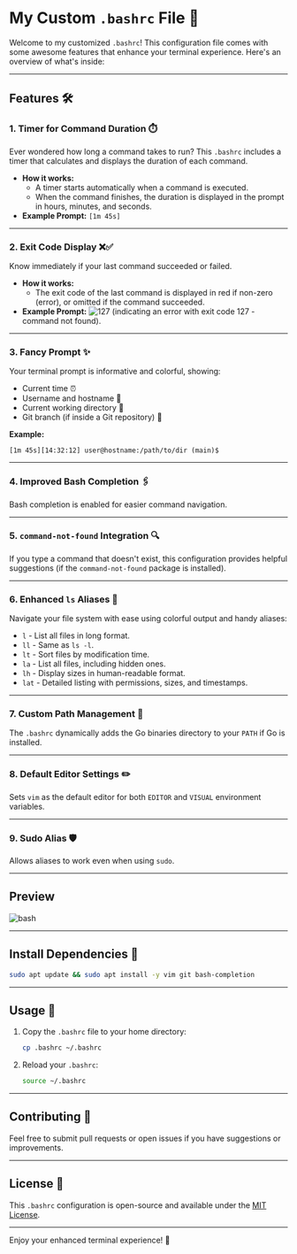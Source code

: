 # My Custom `.bashrc` File 🚀

Welcome to my customized `.bashrc`! This configuration file comes with some awesome features that enhance your terminal experience. Here's an overview of what's inside:

---

## Features 🛠️

### 1. **Timer for Command Duration** ⏱️
Ever wondered how long a command takes to run? This `.bashrc` includes a timer that calculates and displays the duration of each command.

- **How it works:**
  - A timer starts automatically when a command is executed.
  - When the command finishes, the duration is displayed in the prompt in hours, minutes, and seconds.
- **Example Prompt:** `[1m 45s]`

---

### 2. **Exit Code Display** ❌✅
Know immediately if your last command succeeded or failed.

- **How it works:**
  - The exit code of the last command is displayed in red if non-zero (error), or omitted if the command succeeded.
- **Example Prompt:** ![127](https://github.com/user-attachments/assets/d029d902-9f5d-4a32-9e26-8b5720903cd2) (indicating an error with exit code 127 - command not found).


---

### 3. **Fancy Prompt** ✨
Your terminal prompt is informative and colorful, showing:

- Current time ⏰
- Username and hostname 👤
- Current working directory 📁
- Git branch (if inside a Git repository) 🌿

**Example:**
```
[1m 45s][14:32:12] user@hostname:/path/to/dir (main)$
```

---

### 4. **Improved Bash Completion** 🖇️
Bash completion is enabled for easier command navigation.

---

### 5. **`command-not-found` Integration** 🔍
If you type a command that doesn't exist, this configuration provides helpful suggestions (if the `command-not-found` package is installed).

---

### 6. **Enhanced `ls` Aliases** 🌈
Navigate your file system with ease using colorful output and handy aliases:

- `l` - List all files in long format.
- `ll` - Same as `ls -l`.
- `lt` - Sort files by modification time.
- `la` - List all files, including hidden ones.
- `lh` - Display sizes in human-readable format.
- `lat` - Detailed listing with permissions, sizes, and timestamps.

---

### 7. **Custom Path Management** 🚦
The `.bashrc` dynamically adds the Go binaries directory to your `PATH` if Go is installed.

---

### 8. **Default Editor Settings** ✏️
Sets `vim` as the default editor for both `EDITOR` and `VISUAL` environment variables.

---

### 9. **Sudo Alias** 🛡️
Allows aliases to work even when using `sudo`.

---

## Preview

![bash](https://github.com/user-attachments/assets/eb1ec43e-fec3-4c2e-8c97-83e0936fa28a)

---

## Install Dependencies 🔧

```bash
sudo apt update && sudo apt install -y vim git bash-completion
```

---

## Usage 📖

1. Copy the `.bashrc` file to your home directory:
   ```bash
   cp .bashrc ~/.bashrc
   ```
2. Reload your `.bashrc`:
   ```bash
   source ~/.bashrc
   ```

---

## Contributing 🤝
Feel free to submit pull requests or open issues if you have suggestions or improvements.

---

## License 📜
This `.bashrc` configuration is open-source and available under the [MIT License](LICENSE).

---

Enjoy your enhanced terminal experience! 🎉

